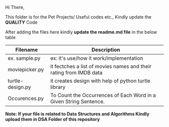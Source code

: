 Hi There,

This folder is for the Pet Projects/ Useful codes etc.,
Kindly update the **QUALITY** Code

After adding the files here kindly **update the readme.md file** in the below table

| Filename      | Description |
| ----------- | ----------- |
| ex. sample.py      | ex: it's use/how it work/implementation       |
| moviepicker.py|it fectches a list of movies names and their rating from IMDB data|
| turtle-design.py|it creates design with help of python turtle library|
|Occurences.py|To Count the Occurrences of Each Word in a Given String Sentence.|


**Note: If your file is related to Data Structures and Algorithms Kindly upload them in DSA Folder of this repository**
